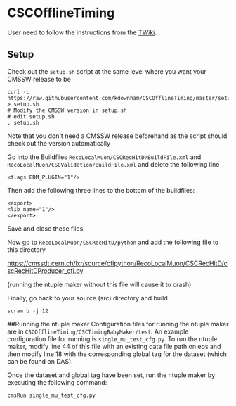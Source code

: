 # CSCOfflineTiming

User need to follow the instructions from the [TWiki](https://twiki.cern.ch/twiki/bin/view/CMS/CSCTimingCalibration).

## Setup
Check out the `setup.sh` script at the same level where you want your CMSSW release to be
```
curl -L https://raw.githubusercontent.com/kdownham/CSCOfflineTiming/master/setup.sh > setup.sh
# Modify the CMSSW version in setup.sh
# edit setup.sh
. setup.sh
```
Note that you don't need a CMSSW release beforehand as the script should check out the version automatically

Go into the Buildfiles `RecoLocalMuon/CSCRecHitD/BuildFile.xml` and `RecoLocalMuon/CSCValidation/BuildFile.xml` 
and delete the following line
```
<flags EDM_PLUGIN="1"/>
```
Then add the following three lines to the bottom of the buildfiles:
```
<export>
<lib name="1"/>
</export>
```
Save and close these files.

Now go to `RecoLocalMuon/CSCRecHitD/python` and add the following file to this directory

https://cmssdt.cern.ch/lxr/source/cfipython/RecoLocalMuon/CSCRecHitD/cscRecHitDProducer_cfi.py

(running the ntuple maker without this file will cause it to crash)


Finally, go back to your source (src) directory and build
```
scram b -j 12
```
##Running the ntuple maker
Configuration files for running the ntuple maker are in `CSCOfflineTiming/CSCTimingBabyMaker/test`.
An example configuration file for running is `single_mu_test_cfg.py`. To run the ntuple maker, modify 
line 44 of this file with an existing data file path on eos and then modify line 18 with the corresponding
global tag for the dataset (which can be found on DAS).

Once the dataset and global tag have been set, run the ntuple maker by executing the following command:
```
cmsRun single_mu_test_cfg.py
```
